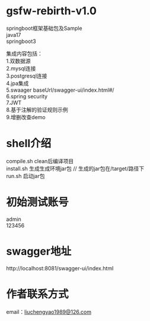 # gsfw-rebirth-v1.0
springboot框架基础包及Sample  
java17  
springboot3  

集成内容包括：  
1.双数据源  
2.mysql连接  
3.postgresql连接     
4.jpa集成  
5.swaager baseUrl/swagger-ui/index.html#/  
6.spring security  
7.JWT  
8.基于注解的验证规则示例  
9.增删改查demo  

# shell介绍
compile.sh clean后编译项目  
install.sh 生成生成环境jar包 // 生成的jar包在/target/路径下  
run.sh 启动jar包  

# 初始测试账号
admin  
123456  

# swagger地址
http://localhost:8081/swagger-ui/index.html

# 作者联系方式
email：liuchengyao1989@126.com
